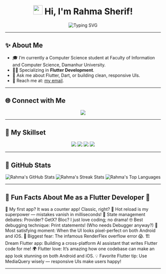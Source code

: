 <h1 align="center">
  <img src="https://media.giphy.com/media/hvRJCLFzcasrR4ia7z/giphy.gif" width="30px"> 
  Hi, I'm Rahma Sherif!
</h1>

<p align="center">
  <img src="https://readme-typing-svg.demolab.com?font=Fira+Code&size=25&pause=1000&color=FFFF00&center=true&vCenter=true&width=435&lines=Flutter+Developer;Software Engineer" alt="Typing SVG">
</p>

---

## ✨ **About Me**

- 🎓 I’m currently a Computer Science student at Faculty of Information and Computer Science, Damanhur University.
- 🧑‍💻 Specializing in **Flutter Development**.
- 💬 Ask me about Flutter, Dart, or building clean, responsive UIs.
- 📧 Reach me at: [my email](sherifrahma829@gmail.com).

---

## 🌐 **Connect with Me**

<p align="center">
  <a href="https://www.linkedin.com/in/rahma-sherif-147989266/">
    <img src="https://img.shields.io/badge/LinkedIn-0077B5?style=for-the-badge&logo=linkedin&logoColor=white" />
  </a>
</p>

---

## 🚀 **My Skillset**

<div align="center">
  <img src="https://img.shields.io/badge/Dart-0175C2?style=for-the-badge&logo=dart&logoColor=white" />
  <img src="https://img.shields.io/badge/Flutter-02569B?style=for-the-badge&logo=flutter&logoColor=white" />
  <img src="https://img.shields.io/badge/Figma-F24E1E?style=for-the-badge&logo=figma&logoColor=white" />
  <img src="https://img.shields.io/badge/Git-F05032?style=for-the-badge&logo=git&logoColor=white" />
</div>

---

## 🌟 GitHub Stats

<p align="center">
  <img src="https://github-readme-stats.vercel.app/api?username=Rahma266&show_icons=true&theme=radical&count_private=true" alt="Rahma's GitHub Stats" />
  <img src="https://github-readme-streak-stats.herokuapp.com/?user=Rahma266&theme=radical" alt="Rahma's Streak Stats" />
  <img src="https://github-readme-stats.vercel.app/api/top-langs/?username=Rahma266&layout=compact&theme=radical" alt="Rahma's Top Languages" />
</p>

---

## 🌟 Fun Facts About Me as a Flutter Developer 🌟
🚀 My first app? It was a counter app! Classic, right?
🔄 Hot reload is my superpower — mistakes vanish in milliseconds!
🎨 State management debates: Provider? GetX? Bloc? I just love coding; no drama!
🤓 Best debugging technique: Print statements! (Who needs Debugger anyway?)
🌟 Most satisfying moment: When the UI looks pixel-perfect on both Android and iOS.
🐛 Biggest fear: The infamous RenderFlex overflow error 😱.
🏗️ Dream Flutter app: Building a cross-platform AI assistant that writes Flutter code for me!
🌍 Flutter love: It’s amazing how one codebase can make an app look stunning on both Android and iOS.
💡 Favorite Flutter tip: Use MediaQuery wisely — responsive UIs make users happy!

-----------

